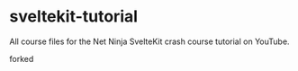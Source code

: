 # sveltekit-tutorial
All course files for the Net Ninja SvelteKit crash course tutorial on YouTube.

forked
